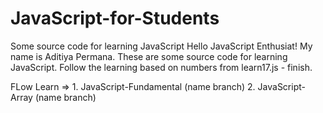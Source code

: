 # JavaScript-for-Students
Some source code for learning JavaScript
Hello JavaScript Enthusiat! My name is Aditiya Permana. 
These are some source code for learning JavaScript. 
Follow the learning based on numbers from learn17.js - finish.

FLow Learn => 1. JavaScript-Fundamental (name branch) 2. JavaScript-Array (name branch)
